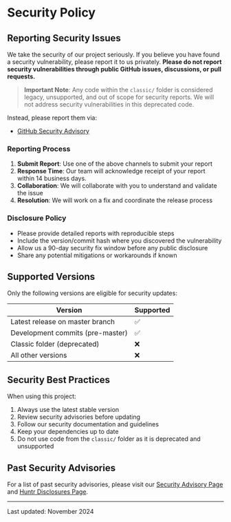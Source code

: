 # Security Policy

## Reporting Security Issues

We take the security of our project seriously. If you believe you have found a security vulnerability, please report it to us privately. **Please do not report security vulnerabilities through public GitHub issues, discussions, or pull requests.**

> **Important Note**: Any code within the `classic/` folder is considered legacy, unsupported, and out of scope for security reports. We will not address security vulnerabilities in this deprecated code.

Instead, please report them via:
- [GitHub Security Advisory](https://github.com/Significant-Gravitas/AutoGPT/security/advisories/new)
<!--- [Huntr.dev](https://huntr.com/repos/significant-gravitas/autogpt) - where you may be eligible for a bounty-->

### Reporting Process
1. **Submit Report**: Use one of the above channels to submit your report
2. **Response Time**: Our team will acknowledge receipt of your report within 14 business days.
3. **Collaboration**: We will collaborate with you to understand and validate the issue
4. **Resolution**: We will work on a fix and coordinate the release process

### Disclosure Policy
- Please provide detailed reports with reproducible steps
- Include the version/commit hash where you discovered the vulnerability
- Allow us a 90-day security fix window before any public disclosure
- Share any potential mitigations or workarounds if known

## Supported Versions
Only the following versions are eligible for security updates:

| Version | Supported |
|---------|-----------|
| Latest release on master branch | ✅ |
| Development commits (pre-master) | ✅ |
| Classic folder (deprecated) | ❌ |
| All other versions | ❌ |

## Security Best Practices
When using this project:
1. Always use the latest stable version
2. Review security advisories before updating
3. Follow our security documentation and guidelines
4. Keep your dependencies up to date
5. Do not use code from the `classic/` folder as it is deprecated and unsupported

## Past Security Advisories
For a list of past security advisories, please visit our [Security Advisory Page](https://github.com/Significant-Gravitas/AutoGPT/security/advisories) and [Huntr Disclosures Page](https://huntr.com/repos/significant-gravitas/autogpt).

---
Last updated: November 2024
